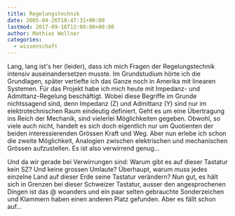 ```yaml
---
title: Regelungstechnik
date: 2005-04-26T18:47:31+00:00
lastmod: 2017-09-16T13:09:00+00:00
author: Mathias Wellner
categories:
  - wissenschaft
---
```

Lang, lang ist's her (leider), dass ich mich Fragen der Regelungstechnik intensiv auseinandersetzen musste. Im Grundstudium hörte ich die Grundlagen, später vertiefte ich das Ganze noch in Amerika mit linearen Systemen. Für das Projekt habe ich mich heute mit Impedanz- und Admittanz-Regelung beschäftigt. Wobei diese Begriffe im Grunde nichtssagend sind, denn Impedanz (Z) und Admittanz (Y) sind nur im elektrotechnischen Raum eindeutig definiert. Geht es um eine Übertragung ins Reich der Mechanik, sind vielerlei Möglichkeiten gegeben. Obwohl, so viele auch nicht, handelt es sich doch eigentlich nur um Quotienten der beiden interessierenden Grössen Kraft und Weg. Aber nun erlebe ich schon die zweite Möglichkeit, Analogien zwischen elektrischen und mechanischen Grössen aufzustellen. Es ist also verwirrend genug&#8230;

Und da wir gerade bei Verwirrungen sind: Warum gibt es auf dieser Tastatur kein SZ? Und keine grossen Umlaute? Überhaupt, warum muss jedes einzelne Land auf dieser Erde seine Tastatur verändern? Nun gut, es hält sich in Grenzen bei dieser Schweizer Tastatur, ausser den angesprochenen Dingen ist das @ woanders und ein paar selten gebrauchte Sonderzeichen und Klammern haben einen anderen Platz gefunden. Aber es fällt schon auf&#8230;
